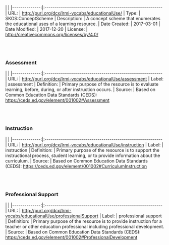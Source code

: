 
|               |
|--------------:|:----------------------------------------------------------
| URL:    | http://purl.org/dcx/lrmi-vocabs/educationalUse/ 
| Type:   | SKOS:ConceptScheme 
| Description: | A concept scheme that enumerates the educational uses of a learning resource. 
| Date Created: | 2017-03-01 
| Date Modified: | 2017-12-20 
| License: | http://creativecommons.org/licenses/by/4.0/ 

<br /><br />

### <a id="assessment" /> Assessment 

|               |
|--------------:|:----------------------------------------------------------
| URL:    | http://purl.org/dcx/lrmi-vocabs/educationalUse/assessment
| Label: | assessment 
| Definition: | Primary purpose of the resource is to evaluate learning, before, during, or after instruction occurs. 
| Source: | Based on Common Education Data Standards (CEDS): https://ceds.ed.gov/element/001002#Assessment 

<br /><br />

### <a id="instruction" /> Instruction 

|               |
|--------------:|:----------------------------------------------------------
| URL:    | http://purl.org/dcx/lrmi-vocabs/educationalUse/instruction
| Label: | instruction 
| Definition: | Primary purpose of the resource is to support the instructional process, student learning, or to provide information about the curriculum. 
| Source: | Based on Common Education Data Standards (CEDS): https://ceds.ed.gov/element/001002#CurriculumInstruction 

<br /><br />

### <a id="professionalSupport" /> Professional Support 

|               |
|--------------:|:----------------------------------------------------------
| URL:    | http://purl.org/dcx/lrmi-vocabs/educationalUse/professionalSupport
| Label: | professional support 
| Definition: | Primary purpose of the resource is to provide instruction for a teacher or other education professional including professional development. 
| Source: | Based on Common Education Data Standards (CEDS): https://ceds.ed.gov/element/001002#ProfessionalDevelopment 

<br /><br />

